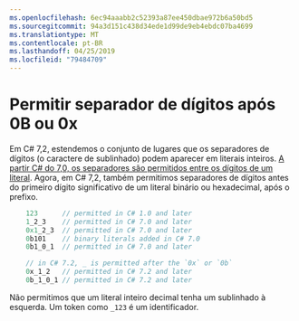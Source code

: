 ```yaml
---
ms.openlocfilehash: 6ec94aaabb2c52393a87ee450dbae972b6a50bd5
ms.sourcegitcommit: 94a3d151c438d34ede1d99de9eb4ebdc07ba4699
ms.translationtype: MT
ms.contentlocale: pt-BR
ms.lasthandoff: 04/25/2019
ms.locfileid: "79484709"
---
```

# <a name="allow-digit-separator-after-0b-or-0x"></a>Permitir separador de dígitos após 0B ou 0x

Em C# 7,2, estendemos o conjunto de lugares que os separadores de dígitos (o caractere de sublinhado) podem aparecer em literais inteiros. [A partir C# do 7,0, os separadores são permitidos entre os dígitos de um literal](../csharp-7.0/digit-separators.md). Agora, em C# 7,2, também permitimos separadores de dígitos antes do primeiro dígito significativo de um literal binário ou hexadecimal, após o prefixo.

```csharp
    123      // permitted in C# 1.0 and later
    1_2_3    // permitted in C# 7.0 and later
    0x1_2_3  // permitted in C# 7.0 and later
    0b101    // binary literals added in C# 7.0
    0b1_0_1  // permitted in C# 7.0 and later

    // in C# 7.2, _ is permitted after the `0x` or `0b`
    0x_1_2   // permitted in C# 7.2 and later
    0b_1_0_1 // permitted in C# 7.2 and later
```

Não permitimos que um literal inteiro decimal tenha um sublinhado à esquerda. Um token como `_123` é um identificador.
